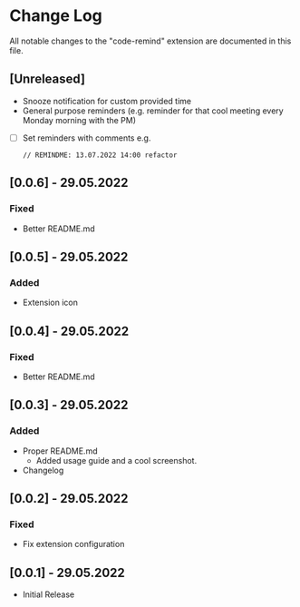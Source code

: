 # Change Log

All notable changes to the "code-remind" extension are documented in this file.

## [Unreleased]

- Snooze notification for custom provided time
- General purpose reminders (e.g. reminder for that cool meeting every Monday morning with the PM)
- [ ] Set reminders with comments e.g.

      // REMINDME: 13.07.2022 14:00 refactor

## [0.0.6] - 29.05.2022

### Fixed

- Better README.md

## [0.0.5] - 29.05.2022

### Added

- Extension icon

## [0.0.4] - 29.05.2022

### Fixed

- Better README.md

## [0.0.3] - 29.05.2022

### Added

- Proper README.md
  - Added usage guide and a cool screenshot.
- Changelog

## [0.0.2] - 29.05.2022

### Fixed

- Fix extension configuration

## [0.0.1] - 29.05.2022

- Initial Release
